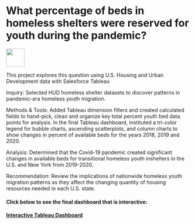 
<body>
    <h1> What percentage of beds in homeless shelters were reserved for youth during the pandemic? </h1>
    <img src=”https://public.tableau.com/views/HomelessShelterforTransitionalYouth2018-2020/TransitionalYouthHousing2018-20202?:language=en-US&:display_count=n&:origin=viz_share_link.png” height="50px" width="50px">
</body>
        <p> This project explores this question using U.S. Housing and Urban Development data with Salesforce Tableau </p>
        <p> Inquiry: Selected HUD homeless shelter datasets to discover patterns in pandemic-era homeless youth migration.</p> 
        <p> Methods & Tools: Added Tableau dimension filters and created calculated fields to hand-pick, clean and organize key total 
            percent youth bed data points for analysis. In the final Tableau dashboard, instituted a tri-color legend for bubble 
            charts, ascending scatterplots, and column charts to show changes in percent of available beds for the years 2018, 2019 
            and 2020.</p>
        <p> Analysis: Determined that the Covid-19 pandemic created significant changes in available beds for transitional homeless 
            youth inshelters in the U.S. and New York from 2019-2020. </p>
        <p> Recommendation: Review the implications of nationwide homeless youth migration patterns as they affect the changing 
            quantity of housing resources needed in each U.S. state. </p>
<h4> Click below to see the final dashboard that is interactive: <h4> 
<a href = "https://public.tableau.com/views/HomelessShelterforTransitionalYouth2018-2020/TransitionalYouthHousing2018-20202?:language=en-US&:display_count=n&:origin=viz_share_link"> Interactive Tableau Dashboard </a>     

       


